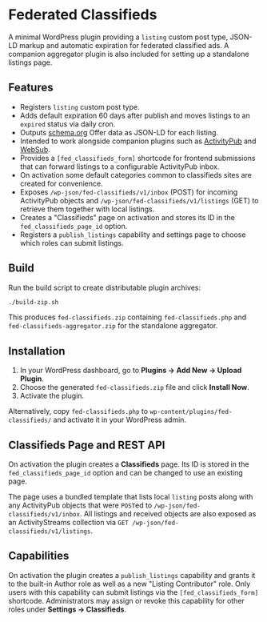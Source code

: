 # Federated Classifieds

A minimal WordPress plugin providing a `listing` custom post type, JSON-LD markup and automatic expiration for federated classified ads. A companion aggregator plugin is also included for setting up a standalone listings page.

## Features

- Registers `listing` custom post type.
- Adds default expiration 60 days after publish and moves listings to an `expired` status via daily cron.
- Outputs [schema.org](https://schema.org) Offer data as JSON-LD for each listing.
- Intended to work alongside companion plugins such as [ActivityPub](https://wordpress.org/plugins/activitypub/) and [WebSub](https://wordpress.org/plugins/websub-publisher/).
- Provides a `[fed_classifieds_form]` shortcode for frontend submissions that can forward listings to a configurable ActivityPub inbox.
- On activation some default categories common to classifieds sites are created for convenience.
- Exposes `/wp-json/fed-classifieds/v1/inbox` (POST) for incoming ActivityPub objects and `/wp-json/fed-classifieds/v1/listings` (GET) to retrieve them together with local listings.
- Creates a "Classifieds" page on activation and stores its ID in the `fed_classifieds_page_id` option.
- Registers a `publish_listings` capability and settings page to choose which roles can submit listings.

## Build

Run the build script to create distributable plugin archives:

```bash
./build-zip.sh
```

This produces `fed-classifieds.zip` containing `fed-classifieds.php` and `fed-classifieds-aggregator.zip` for the standalone aggregator.

## Installation

1. In your WordPress dashboard, go to **Plugins → Add New → Upload Plugin**.
2. Choose the generated `fed-classifieds.zip` file and click **Install Now**.
3. Activate the plugin.

Alternatively, copy `fed-classifieds.php` to `wp-content/plugins/fed-classifieds/` and activate it in your WordPress admin.

## Classifieds Page and REST API

On activation the plugin creates a **Classifieds** page. Its ID is stored in the `fed_classifieds_page_id` option and can be changed to use an existing page.

The page uses a bundled template that lists local `listing` posts along with any ActivityPub objects that were `POST`ed to `/wp-json/fed-classifieds/v1/inbox`. All listings and received objects are also exposed as an ActivityStreams collection via `GET /wp-json/fed-classifieds/v1/listings`.

## Capabilities

On activation the plugin creates a `publish_listings` capability and grants it to the built-in Author role as well as a new "Listing Contributor" role. Only users with this capability can submit listings via the `[fed_classifieds_form]` shortcode. Administrators may assign or revoke this capability for other roles under **Settings → Classifieds**.
